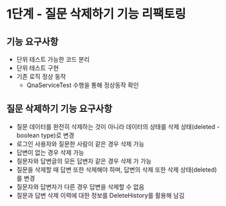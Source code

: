 # 1단계 - 질문 삭제하기 기능 리팩토링

## 기능 요구사항
- 단위 테스트 가능한 코드 분리
- 단위 테스트 구현 
- 기존 로직 정상 동작
    - QnaServiceTest 수행을 통해 정상동작 확인


## 질문 삭제하기 기능 요구사항
- 질문 데이터를 완전히 삭제하는 것이 아니라 데이터의 상태를 삭제 상태(deleted - boolean type)로 변경
- 로그인 사용자와 질문한 사람이 같은 경우 삭제 가능
- 답변이 없는 경우 삭제 가능
- 질문자와 답변글의 모든 답변자 같은 경우 삭제 가 가능
- 질문을 삭제할 때 답변 또한 삭제해야 하며, 답변의 삭제 또한 삭제 상태(deleted)를 변경
- 질문자와 답변자가 다른 경우 답변을 삭제할 수 없음
- 질문과 답변 삭제 이력에 대한 정보를 DeleteHistory를 활용해 남김

